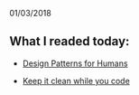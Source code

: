 01/03/2018

## What I readed today:

* [Design Patterns for Humans](https://github.com/kamranahmedse/design-patterns-for-humans)

* [Keep it clean while you code](http://kamranahmed.info/blog/2018/01/23/keep-it-clean/)